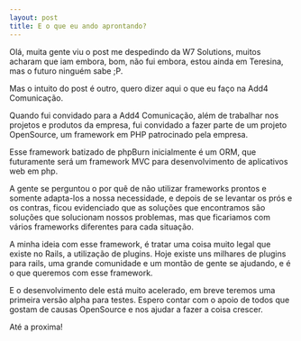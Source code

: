 ```yaml
---
layout: post
title: E o que eu ando aprontando?
---
```


Olá, muita gente viu o post me despedindo da W7 Solutions, muitos acharam que iam embora, bom, não fui embora, estou ainda em Teresina, mas o futuro ninguém sabe ;P.

Mas o intuito do post é outro, quero dizer aqui o que eu faço na Add4 Comunicação.

Quando fui convidado para a Add4 Comunicação, além de trabalhar nos projetos e produtos da empresa, fui convidado a fazer parte de um projeto OpenSource, um framework em PHP patrocinado pela empresa.

Esse framework batizado de phpBurn inicialmente é um ORM, que futuramente será um framework MVC para desenvolvimento de aplicativos web em php.

A gente se perguntou o por quê de não utilizar frameworks prontos e somente adapta-los a nossa necessidade, e depois de se levantar os prós e os contras, ficou evidenciado que as soluções que encontramos são soluções que solucionam nossos problemas, mas que ficariamos com vários frameworks diferentes para cada situação.

A minha ideia com esse framework, é tratar uma coisa muito legal que existe no Rails, a utilização de plugins. Hoje existe uns milhares de plugins para rails, uma grande comunidade e um montão de gente se ajudando, e é o que queremos com esse framework.

E o desenvolvimento dele está muito acelerado, em breve teremos uma primeira versão alpha para testes. Espero contar com o apoio de todos que gostam de causas OpenSource e nos ajudar a fazer a coisa crescer.

Até a proxima!
